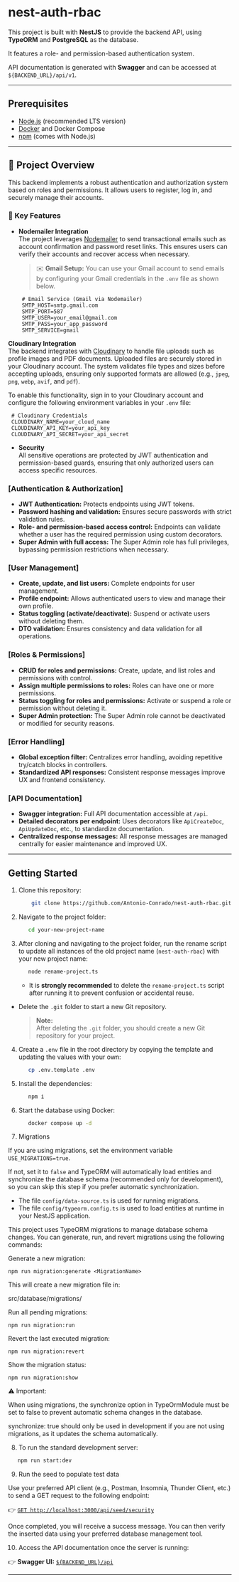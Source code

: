 # nest-auth-rbac

This project is built with **NestJS** to provide the backend API, using **TypeORM** and **PostgreSQL** as the database.

It features a role- and permission-based authentication system.

API documentation is generated with **Swagger** and can be accessed at `${BACKEND_URL}/api/v1`.

---

## Prerequisites

- [Node.js](https://nodejs.org/) (recommended LTS version)
- [Docker](https://www.docker.com/get-started) and Docker Compose
- [npm](https://www.npmjs.com/get-npm) (comes with Node.js)

---

## 🚀 Project Overview

This backend implements a robust authentication and authorization system based on roles and permissions. It allows users to register, log in, and securely manage their accounts.

### 🔐 Key Features

- **Nodemailer Integration**  
  The project leverages [Nodemailer](https://nodemailer.com/) to send transactional emails such as account confirmation and password reset links. This ensures users can verify their accounts and recover access when necessary.

  > ✉️ **Gmail Setup:** You can use your Gmail account to send emails by configuring your Gmail credentials in the `.env` file as shown below.

  ```env
   # Email Service (Gmail via Nodemailer)
   SMTP_HOST=smtp.gmail.com
   SMTP_PORT=587
   SMTP_USER=your_email@gmail.com
   SMTP_PASS=your_app_password
   SMTP_SERVICE=gmail
  ```

**Cloudinary Integration**  
 The backend integrates with [Cloudinary](https://cloudinary.com/) to handle file uploads such as profile images and PDF documents. Uploaded files are securely stored in your Cloudinary account. The system validates file types and sizes before accepting uploads, ensuring only supported formats are allowed (e.g., `jpeg`, `png`, `webp`, `avif`, and `pdf`).

To enable this functionality, sign in to your Cloudinary account and configure the following environment variables in your `.env` file:

```env
 # Cloudinary Credentials
 CLOUDINARY_NAME=your_cloud_name
 CLOUDINARY_API_KEY=your_api_key
 CLOUDINARY_API_SECRET=your_api_secret
```

- **Security**  
  All sensitive operations are protected by JWT authentication and permission-based guards, ensuring that only authorized users can access specific resources.

### **[Authentication & Authorization]**

- **JWT Authentication:** Protects endpoints using JWT tokens.
- **Password hashing and validation:** Ensures secure passwords with strict validation rules.
- **Role- and permission-based access control:** Endpoints can validate whether a user has the required permission using custom decorators.
- **Super Admin with full access:** The Super Admin role has full privileges, bypassing permission restrictions when necessary.

### **[User Management]**

- **Create, update, and list users:** Complete endpoints for user management.
- **Profile endpoint:** Allows authenticated users to view and manage their own profile.
- **Status toggling (activate/deactivate):** Suspend or activate users without deleting them.
- **DTO validation:** Ensures consistency and data validation for all operations.

### **[Roles & Permissions]**

- **CRUD for roles and permissions:** Create, update, and list roles and permissions with control.
- **Assign multiple permissions to roles:** Roles can have one or more permissions.
- **Status toggling for roles and permissions:** Activate or suspend a role or permission without deleting it.
- **Super Admin protection:** The Super Admin role cannot be deactivated or modified for security reasons.

### **[Error Handling]**

- **Global exception filter:** Centralizes error handling, avoiding repetitive try/catch blocks in controllers.
- **Standardized API responses:** Consistent response messages improve UX and frontend consistency.

### **[API Documentation]**

- **Swagger integration:** Full API documentation accessible at `/api`.
- **Detailed decorators per endpoint:** Uses decorators like `ApiCreateDoc`, `ApiUpdateDoc`, etc., to standardize documentation.
- **Centralized response messages:** All response messages are managed centrally for easier maintenance and improved UX.

---

## Getting Started

1. Clone this repository:

   ```bash
       git clone https://github.com/Antonio-Conrado/nest-auth-rbac.git your-new-project-name
   ```

2. Navigate to the project folder:

   ```bash
      cd your-new-project-name
   ```

3. After cloning and navigating to the project folder, run the rename script to update all instances of the old project name (`nest-auth-rbac`) with your new project name:

   ```bash
      node rename-project.ts
   ```

   - It is **strongly recommended** to delete the `rename-project.ts` script after running it to prevent confusion or accidental reuse.

- Delete the `.git` folder to start a new Git repository.

  > **Note:**  
  > After deleting the `.git` folder, you should create a new Git repository for your project.

4. Create a `.env` file in the root directory by copying the template and updating the values with your own:

   ```bash
      cp .env.template .env
   ```

5. Install the dependencies:

   ```bash
      npm i
   ```

6. Start the database using Docker:

   ```bash
      docker compose up -d
   ```

7. Migrations

If you are using migrations, set the environment variable `USE_MIGRATIONS=true`.

If not, set it to `false` and TypeORM will automatically load entities and synchronize the database schema (recommended only for development), so you can skip this step if you prefer automatic synchronization.

- The file `config/data-source.ts` is used for running migrations.
- The file `config/typeorm.config.ts` is used to load entities at runtime in your NestJS application.

This project uses TypeORM migrations to manage database schema changes. You can generate, run, and revert migrations using the following commands:

Generate a new migration:

```
npm run migration:generate <MigrationName>
```

This will create a new migration file in:

src/database/migrations/

Run all pending migrations:

```
npm run migration:run
```

Revert the last executed migration:

```
npm run migration:revert
```

Show the migration status:

```
npm run migration:show
```

⚠️ Important:

When using migrations, the synchronize option in TypeOrmModule must be set to false to prevent automatic schema changes in the database.

synchronize: true should only be used in development if you are not using migrations, as it updates the schema automatically.

8. To run the standard development server:

```bash
   npm run start:dev
```

9. Run the seed to populate test data

Use your preferred API client (e.g., Postman, Insomnia, Thunder Client, etc.) to send a GET request to the following endpoint:

👉 [`GET http://localhost:3000/api/seed/security`](http://localhost:3000/api/seed/security)

Once completed, you will receive a success message. You can then verify the inserted data using your preferred database management tool.

10. Access the API documentation once the server is running:

👉 **Swagger UI:** [`${BACKEND_URL}/api`](http://localhost:3000/api)

---
